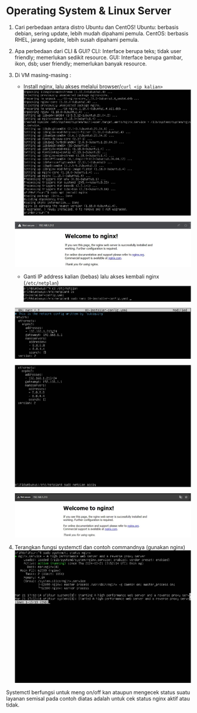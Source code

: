 # Operating System & Linux Server

1. Cari perbedaan antara distro Ubuntu dan CentOS!
Ubuntu: berbasis debian, sering update, lebih mudah dipahami pemula.
CentOS: berbasis RHEL, jarang update, lebih susah dipahami pemula.

2. Apa perbedaan dari CLI & GUI?
CLI: Interface berupa teks; tidak user friendly; memerlukan sedikit resource.
GUI: Interface berupa gambar, ikon, dsb; user friendly; memerlukan banyak resource.


3. Di VM masing-masing :
    - Install nginx, lalu akses melalui browser/`curl <ip kalian>`
    ![Install Nginx](screenshots/nginx_1.jpg)

    ![Nginx via URL](screenshots/nginx_2.jpg)

    - Ganti IP address kalian (bebas) lalu akses kembali nginx (`/etc/netplan`)
    ![Change IP & Re-access Nginx 1](screenshots/nginx_3.jpg)

    ![Change IP & Re-access Nginx 2](screenshots/nginx_4.jpg)

    ![Change IP & Re-access Nginx 3](screenshots/nginx_5.jpg)

    ![Change IP & Re-access Nginx 4](screenshots/nginx_6.jpg)

4. Terangkan fungsi systemctl dan contoh commandnya (gunakan nginx)
![Systemctl](screenshots/nginx_7.jpg)

Systemctl berfungsi untuk meng on/off kan ataupun mengecek status suatu layanan
semisal pada contoh diatas adalah untuk cek status nginx aktif atau tidak.
